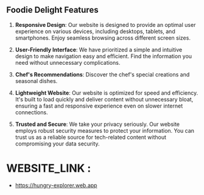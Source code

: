 
## Foodie Delight Features

1. **Responsive Design**: Our website is designed to provide an optimal user experience on various devices, including desktops, tablets, and smartphones. Enjoy seamless browsing across different screen sizes.

2. **User-Friendly Interface**: We have prioritized a simple and intuitive design to make navigation easy and efficient. Find the information you need without unnecessary complications.

3. **Chef's Recommendations**: Discover the chef's special creations and seasonal dishes.
4. **Lightweight Website**: Our website is optimized for speed and efficiency. It's built to load quickly and deliver content without unnecessary bloat, ensuring a fast and responsive experience even on slower internet connections.

5. **Trusted and Secure**: We take your privacy seriously. Our website employs robust security measures to protect your information. You can trust us as a reliable source for tech-related content without compromising your data security.

# WEBSITE_LINK :

-  https://hungry-explorer.web.app
